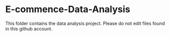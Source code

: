 # E-commence-Data-Analysis

This folder contains the data analysis project. 
Please do not edit files found in this github account.
